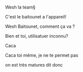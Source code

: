 Wesh la team§

C'est le baitounet a l'appareil!

Wesh Baitounet, comment ça va ?

Bien et toi, utilisatuer inconnu?

Caca

Caca toi même, je ne te permet pas

on est très matures dit donc
